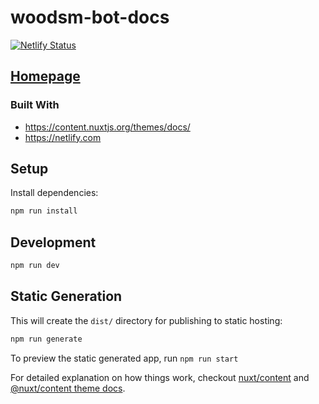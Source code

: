 # woodsm-bot-docs

[![Netlify Status](https://api.netlify.com/api/v1/badges/ee5b7e60-a4b6-4a77-8283-c7ff1625ab3f/deploy-status)](https://app.netlify.com/sites/woodsm-bot/deploys)

## [Homepage](https://woodsm-bot.netlify.app)

### Built With

<!-- markdownlint-disable MD030 -->

- <https://content.nuxtjs.org/themes/docs/>
- <https://netlify.com>

## Setup

Install dependencies:

```bash
npm run install
```

## Development

```bash
npm run dev
```

## Static Generation

This will create the `dist/` directory for publishing to static hosting:

```bash
npm run generate
```

To preview the static generated app, run `npm run start`

For detailed explanation on how things work, checkout [nuxt/content](https://content.nuxtjs.org) and [@nuxt/content theme docs](https://content.nuxtjs.org/themes-docs).
